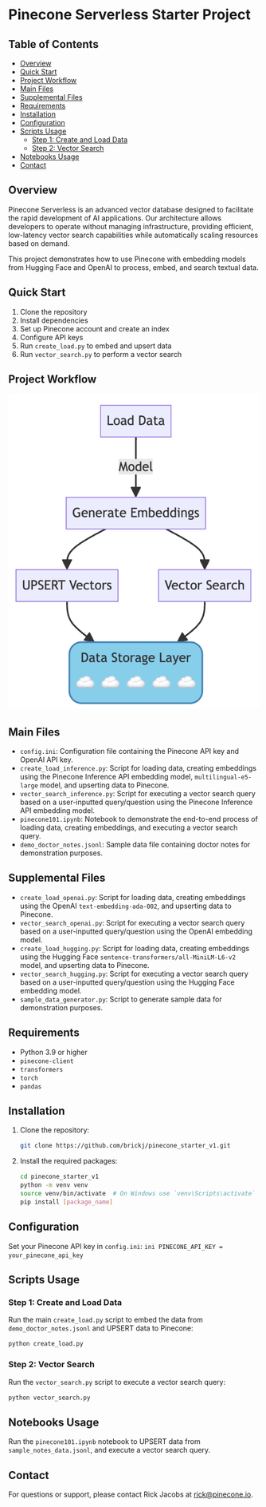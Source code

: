 # Pinecone Serverless Starter Project

## Table of Contents
- [Overview](#overview)
- [Quick Start](#quick-start)
- [Project Workflow](#project-workflow)
- [Main Files](#main-files)
- [Supplemental Files](#supplemental-files)
- [Requirements](#requirements)
- [Installation](#installation)
- [Configuration](#configuration)
- [Scripts Usage](#scripts-usage)
    - [Step 1: Create and Load Data](#step-1-create-and-load-data)
    - [Step 2: Vector Search](#step-2-vector-search)
- [Notebooks Usage](#notebooks-usage)
- [Contact](#contact)


## Overview
Pinecone Serverless is an advanced vector database designed to facilitate the rapid development of AI applications. Our architecture allows developers to operate without managing infrastructure, providing efficient, low-latency vector search capabilities while automatically scaling resources based on demand.

This project demonstrates how to use Pinecone with embedding models from Hugging Face and OpenAI to process, embed, and search textual data.

## Quick Start
1. Clone the repository
2. Install dependencies
3. Set up Pinecone account and create an index
4. Configure API keys
5. Run `create_load.py` to embed and upsert data
6. Run `vector_search.py` to perform a vector search

## Project Workflow

![Alt text](images/readme_flow.png)

## Main Files
- `config.ini`: Configuration file containing the Pinecone API key and OpenAI API key.
- `create_load_inference.py`: Script for loading data, creating embeddings using the Pinecone Inference API embedding model, `multilingual-e5-large` model, and upserting data to Pinecone.
- `vector_search_inference.py`: Script for executing a vector search query based on a user-inputted query/question using the Pinecone Inference API embedding model.
- `pinecone101.ipynb`: Notebook to demonstrate the end-to-end process of loading data, creating embeddings, and executing a vector search query.
- `demo_doctor_notes.jsonl`: Sample data file containing doctor notes for demonstration purposes.

## Supplemental Files
- `create_load_openai.py`: Script for loading data, creating embeddings using the OpenAI `text-embedding-ada-002`, and upserting data to Pinecone.
- `vector_search_openai.py`: Script for executing a vector search query based on a user-inputted query/question using the OpenAI embedding model.
- `create_load_hugging.py`: Script for loading data, creating embeddings using the Hugging Face `sentence-transformers/all-MiniLM-L6-v2` model, and upserting data to Pinecone.
- `vector_search_hugging.py`: Script for executing a vector search query based on a user-inputted query/question using the Hugging Face embedding model.
- `sample_data_generator.py`: Script to generate sample data for demonstration purposes.
  
## Requirements
- Python 3.9 or higher
- `pinecone-client`
- `transformers`
- `torch`
- `pandas`

## Installation
1. Clone the repository:
    ```bash
    git clone https://github.com/brickj/pinecone_starter_v1.git
    ```
2. Install the required packages:
    ```bash
    cd pinecone_starter_v1
    python -m venv venv
    source venv/bin/activate  # On Windows use `venv\Scripts\activate`
    pip install [package_name]
    ```

## Configuration
Set your Pinecone API key in `config.ini`:
    ```ini
    PINECONE_API_KEY = your_pinecone_api_key
    ```

## Scripts Usage
### Step 1: Create and Load Data
Run the main `create_load.py` script to embed the data from `demo_doctor_notes.jsonl` and UPSERT data to Pinecone:
```bash
python create_load.py
```

    
### Step 2: Vector Search

Run the `vector_search.py` script to execute a vector search query:

```bash
python vector_search.py
```

## Notebooks Usage

Run the `pinecone101.ipynb` notebook to UPSERT data from `sample_notes_data.jsonl`, and execute a vector search query.

## Contact

For questions or support, please contact Rick Jacobs at [rick@pinecone.io](mailto:rick@pinecone.io).

